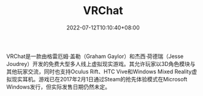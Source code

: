 ﻿---
weight: 
title: "VRChat"
description: "VRChat是一款由格雷厄姆·盖勒（Graham Gaylor）和杰西·荷德瑞（Jesse Joudrey）开发的免费大型多人线上虚拟现实游戏。其允许玩家以3D角色模块与其他玩家交流，同时也支持Oculus Rift、HTC Vive和Windows Mixed Reality虚拟现实耳机。游戏已在2017年2月1日通过Steam的抢先体验模式在Microsoft Windows发行，但实际发售日期仍然未定。"
date: 2022-07-12T10:10:40+08:00
lastmod: 2022-07-12T10:10:40+08:00
draft: false
authors: ["Cindy"]
featuredImage: "50.jpg"
link: "https://hello.vrchat.com/"
tags: ["VRChat","虚拟社交"]
categories: ["navigation"]
navigation: ["虚拟社交"]
lightgallery: true
toc: true
pinned: false
recommend: false
recommend1: false
---
VRChat是一款由格雷厄姆·盖勒（Graham Gaylor）和杰西·荷德瑞（Jesse Joudrey）开发的免费大型多人线上虚拟现实游戏。其允许玩家以3D角色模块与其他玩家交流，同时也支持Oculus Rift、HTC Vive和Windows Mixed Reality虚拟现实耳机。游戏已在2017年2月1日通过Steam的抢先体验模式在Microsoft Windows发行，但实际发售日期仍然未定。
